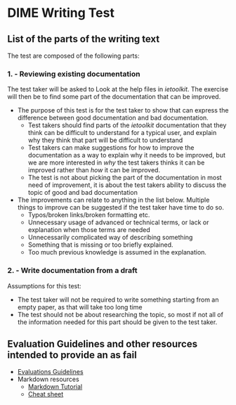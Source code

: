 # DIME Writing Test

## List of the parts of the writing text

The test are composed of the following parts:

### 1. - Reviewing existing documentation
The test taker will be asked to Look at the help files in *ietoolkit*. The exercise will then be to find some part of the documentation that can be improved.
* The purpose of this test is for the test taker to show that can express the difference between good documentation and bad documentation.
    * Test takers should find parts of the *ietoolkit* documentation that they think can be difficult to understand for a typical user, and explain why they think that part will be difficult to understand
    * Test takers can make suggestions for how to improve the documentation as a way to explain why it needs to be improved, but we are more interested in *why* the test takers thinks it can be improved rather than *how* it can be improved.
    * The test is not about picking the part of the documentation in most need of improvement, it is about the test takers ability to discuss the topic of good and bad documentation
* The improvements can relate to anything in the list below. Multiple things to improve can be suggested if the test taker have time to do so.
    * Typos/broken links/broken formatting etc.
    * Unnecessary usage of advanced or technical terms, or lack or explanation when those terms are needed
    * Unnecessarily complicated way of describing something
    * Something that is missing or too briefly explained.
    * Too much previous knowledge is assumed in the explanation.

### 2. - Write documentation from a draft
Assumptions for this test: 
* The test taker will not be required to write something starting from an empty paper, as that will take too long time
* The test should not be about researching the topic, so most if not all of the information needed for this part should be given to the test taker.


## Evaluation Guidelines and other resources intended to provide an as fail
* [Evaluations Guidelines](https://github.com/kbjarkefur/writing-test/blob/master/evaluations-guidelines.md)
* Markdown resources
    * [Markdown Tutorial](https://www.markdowntutorial.com/)
    * [Cheat sheet](https://github.com/adam-p/markdown-here/wiki/Markdown-Cheatsheet)
